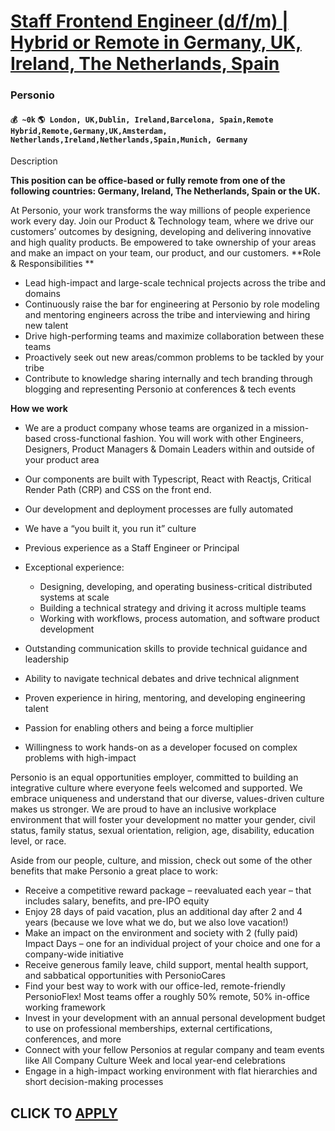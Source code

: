 # [Staff Frontend Engineer (d/f/m) | Hybrid or Remote in Germany, UK, Ireland, The Netherlands, Spain](https://www.remotewlb.com/apply/staff-frontend-engineer-d-f-m-hybrid-or-remote-in-germany-uk-ireland-the-netherlands-spain)  
### Personio  
#### `💰 ~0k` `🌎 London, UK,Dublin, Ireland,Barcelona, Spain,Remote Hybrid,Remote,Germany,UK,Amsterdam, Netherlands,Ireland,Netherlands,Spain,Munich, Germany`  

Description

**This position can be office-based or fully remote from one of the following countries: Germany, Ireland, The Netherlands, Spain or the UK.**  
  
At Personio, your work transforms the way millions of people experience work every day. Join our Product & Technology team, where we drive our customers’ outcomes by designing, developing and delivering innovative and high quality products. Be empowered to take ownership of your areas and make an impact on your team, our product, and our customers. **Role & Responsibilities **  

  * Lead high-impact and large-scale technical projects across the tribe and domains
  * Continuously raise the bar for engineering at Personio by role modeling and mentoring engineers across the tribe and interviewing and hiring new talent
  * Drive high-performing teams and maximize collaboration between these teams
  * Proactively seek out new areas/common problems to be tackled by your tribe
  * Contribute to knowledge sharing internally and tech branding through blogging and representing Personio at conferences & tech events

 **How we work**  

  * We are a product company whose teams are organized in a mission-based cross-functional fashion. You will work with other Engineers, Designers, Product Managers & Domain Leaders within and outside of your product area
  * Our components are built with Typescript, React with Reactjs, Critical Render Path (CRP) and CSS on the front end.
  * Our development and deployment processes are fully automated
  * We have a “you built it, you run it” culture

  * Previous experience as a Staff Engineer or Principal
  * Exceptional experience:
    * Designing, developing, and operating business-critical distributed systems at scale
    * Building a technical strategy and driving it across multiple teams
    * Working with workflows, process automation, and software product development
  * Outstanding communication skills to provide technical guidance and leadership
  * Ability to navigate technical debates and drive technical alignment
  * Proven experience in hiring, mentoring, and developing engineering talent
  * Passion for enabling others and being a force multiplier
  * Willingness to work hands-on as a developer focused on complex problems with high-impact

Personio is an equal opportunities employer, committed to building an integrative culture where everyone feels welcomed and supported. We embrace uniqueness and understand that our diverse, values-driven culture makes us stronger. We are proud to have an inclusive workplace environment that will foster your development no matter your gender, civil status, family status, sexual orientation, religion, age, disability, education level, or race.  
  
Aside from our people, culture, and mission, check out some of the other benefits that make Personio a great place to work:  
  

  * Receive a competitive reward package – reevaluated each year – that includes salary, benefits, and pre-IPO equity
  * Enjoy 28 days of paid vacation, plus an additional day after 2 and 4 years (because we love what we do, but we also love vacation!)
  * Make an impact on the environment and society with 2 (fully paid) Impact Days – one for an individual project of your choice and one for a company-wide initiative
  * Receive generous family leave, child support, mental health support, and sabbatical opportunities with PersonioCares
  * Find your best way to work with our office-led, remote-friendly PersonioFlex! Most teams offer a roughly 50% remote, 50% in-office working framework
  * Invest in your development with an annual personal development budget to use on professional memberships, external certifications, conferences, and more
  * Connect with your fellow Personios at regular company and team events like All Company Culture Week and local year-end celebrations
  * Engage in a high-impact working environment with flat hierarchies and short decision-making processes

  
## CLICK TO [APPLY](https://www.remotewlb.com/apply/staff-frontend-engineer-d-f-m-hybrid-or-remote-in-germany-uk-ireland-the-netherlands-spain)

